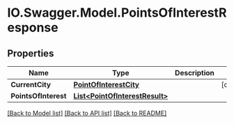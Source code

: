 # IO.Swagger.Model.PointsOfInterestResponse
## Properties

Name | Type | Description | Notes
------------ | ------------- | ------------- | -------------
**CurrentCity** | [**PointOfInterestCity**](PointOfInterestCity.md) |  | [optional] 
**PointsOfInterest** | [**List&lt;PointOfInterestResult&gt;**](PointOfInterestResult.md) |  | 

[[Back to Model list]](../README.md#documentation-for-models) [[Back to API list]](../README.md#documentation-for-api-endpoints) [[Back to README]](../README.md)

